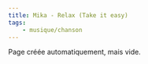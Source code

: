 ```yaml
---
title: Mika - Relax (Take it easy)
tags:
    - musique/chanson
---
```


Page créée automatiquement, mais vide.
